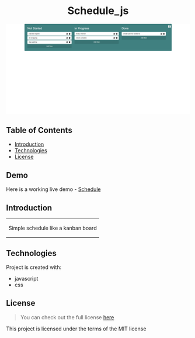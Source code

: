 <h1 align='center'>Schedule_js</h1>
<p align='center'><img src='https://github.com/dulko-dev/schedule_js/blob/master/bgr%20-%20schedule.png' alt='schedule' title='schedule_js' /></p>

## Table of Contents
- [Introduction](#introduction)
- [Technologies](#technologies)
- [License](#license)

<h2>Demo</h2>
<p>Here is a working live demo - <a target='_blanket' href='https://dulko-schedule-js.netlify.app/' <p>Schedule</p> </a></p>

## Introduction
  <table>
    <tr>
      <td>
        <p>Simple schedule like a kanban board</p>
      </td>
    </tr>
  </table>
  
## Technologies
Project is created with:
<ul>
  <li>javascript</li>
  <li>css</li>
</ul>

## License
>You can check out the full license [here](https://github.com/IgorAntun/node-chat/blob/master/LICENSE)
<p>This project is licensed under the terms of the MIT license</p>
